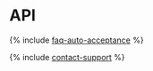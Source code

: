 # API

{% include [faq-auto-acceptance](../_includes/faq/api/auto-acceptance.md) %}

{% include [contact-support](../_includes/contact-support.md) %}